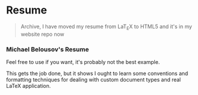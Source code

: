 # Resume

> Archive, I have moved my resume from LaT<sub>E</sub>X to HTML5 and it's in my website repo now

### Michael Belousov's Resume


Feel free to use if you want, it's probably not the best example.


This gets the job done, but it shows I ought to learn some conventions and formatting techniques
for dealing with custom document types and real LaTeX application.
